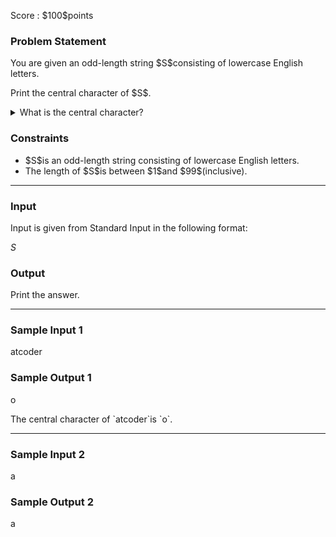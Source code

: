 
<div>

<span>

<span>

<p>
Score : $100$points
</p>

<div>

<section>

### **Problem Statement**

<p>
You are given an odd-length string $S$consisting of lowercase English letters.
</p>

<p>
Print the central character of $S$.
</p>

<details>

<summary>
What is the central character?
</summary>
For an odd-length string $T$, its central character is the $\frac{|T|+1}{2}$-th character from the beginning, where $|T|$is the length of $T$.

</details>

</section>

</div>

<div>

<section>

### **Constraints**

<ul>

<li>
$S$is an odd-length string consisting of lowercase English letters.
</li>

<li>
The length of $S$is between $1$and $99$(inclusive).
</li>

</ul>

</section>

</div>

---

<div>

<div>

<section>

### **Input**

<p>
Input is given from Standard Input in the following format:
</p>

<div>

$S$
</div>

</section>

</div>

<div>

<section>

### **Output**

<p>
Print the answer.
</p>

</section>

</div>

</div>

---

<div>

<section>

### **Sample Input 1**

<div>

atcoder

</div>

</section>

</div>

<div>

<section>

### **Sample Output 1**

<div>

o

</div>

<p>
The central character of `atcoder`is `o`.
</p>

</section>

</div>

---

<div>

<section>

### **Sample Input 2**

<div>

a

</div>

</section>

</div>

<div>

<section>

### **Sample Output 2**

<div>

a

</div>

</section>

</div>

</span>

</span>

</div>
